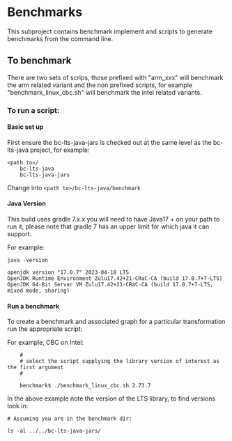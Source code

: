 # Benchmarks

This subproject contains benchmark implement and scripts to generate benchmarks from the command line.

## To benchmark

There are two sets of scrips, those prefixed with "arm_xxx" will benchmark the arm related variant and the non prefixed
scripts, for example "benchmark_linux_cbc.sh" will benchmark the intel related variants.

### To run a script:

#### Basic set up
First ensure the bc-lts-java-jars is checked out at the same level as the bc-lts-java project, for example:

```
<path to>/
    bc-lts-java
    bc-lts-java-jars
```

Change into ```<path to>/bc-lts-java/benchmark```

#### Java Version
This build uses gradle 7.x.x you will need to have Java17 + on your path to run it, please note that gradle 7 has an upper limit
for which java it can support.

For example:

```
java -version

openjdk version "17.0.7" 2023-04-18 LTS
OpenJDK Runtime Environment Zulu17.42+21-CRaC-CA (build 17.0.7+7-LTS)
OpenJDK 64-Bit Server VM Zulu17.42+21-CRaC-CA (build 17.0.7+7-LTS, mixed mode, sharing)
```

#### Run a benchmark

To create a benchmark and associated graph for a particular transformation run the appropriate script:

For example, CBC on Intel:

```
    #
    # select the script supplying the library version of interest as the first argument
    #
    
    benchmark$ ./benchmark_linux_cbc.sh 2.73.7
```

In the above example note the version of the LTS library, to find versions look in:

```
# Assuming you are in the benchmark dir:

ls -al ../../bc-lts-java-jars/

```

